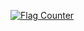 
<a href="https://info.flagcounter.com/7B8v"><img src="https://s01.flagcounter.com/map/7B8v/size_l/txt_000000/border_CCCCCC/pageviews_1/viewers_0/flags_0/" alt="Flag Counter" border="0"></a>

<script type="text/javascript" id="clstr_globe" src="//clustrmaps.com/globe.js?d=ZiymA_uq4-VnvAzCIW8XxGf9VYYUYe0AIUnxJiH_ZGw"></script>

